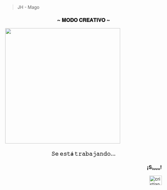 
<!-- ( comentarios _-_ )  -->

> JH - Mago  
  <h3 align="center" >~ 𝐌𝐎𝐃𝐎 𝐂𝐑𝐄𝐀𝐓𝐈𝐕𝐎 ~</h3>
 <img align="center" src="https://i.postimg.cc/pTqbVLSR/Herman-para-que-la-copia-xd.gif"  height="370" width="370" /></a>                    
<h3 align="center" > 𝚂𝚎 𝚎𝚜𝚝á 𝚝𝚛𝚊𝚋𝚊𝚓𝚊𝚗𝚍𝚘... </h3>
 <h3 align="right">¡Sᵢᵤᵤᵤ!</h3>
  <a href="https://instagram.com/cristiano" target="blank"><img align="right" src="https://raw.githubusercontent.com/rahuldkjain/github-profile-readme-generator/master/src/images/icons/Social/instagram.svg" alt="cristiano" height="30" width="40" /></a>  
</p>
